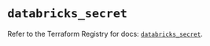 # `databricks_secret`

Refer to the Terraform Registry for docs: [`databricks_secret`](https://registry.terraform.io/providers/databricks/databricks/1.73.0/docs/resources/secret).
